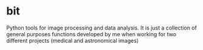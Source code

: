 bit
===

Python tools for image processing and data analysis. It is just a collection of general purposes functions developed by me when working for two different projects (medical and astronomical images)